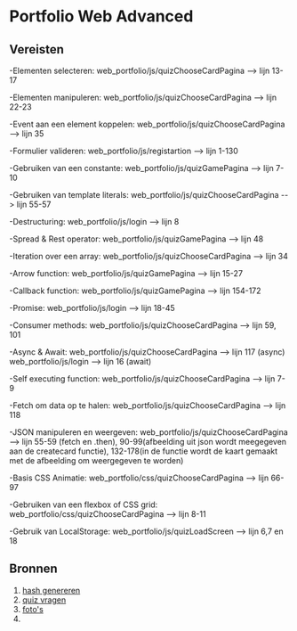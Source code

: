 # Portfolio Web Advanced

## Vereisten

-Elementen selecteren:
web_portfolio/js/quizChooseCardPagina --> lijn 13-17

-Elementen manipuleren:
web_portfolio/js/quizChooseCardPagina --> lijn 22-23

-Event aan een element koppelen:
web_portfolio/js/quizChooseCardPagina --> lijn 35

-Formulier valideren:
web_portfolio/js/registartion --> lijn 1-130

-Gebruiken van een constante:
web_portfolio/js/quizGamePagina --> lijn 7-10

-Gebruiken van template literals:
web_portfolio/js/quizChooseCardPagina --> lijn 55-57

-Destructuring:
web_portfolio/js/login --> lijn 8

-Spread & Rest operator:
web_portfolio/js/quizGamePagina --> lijn 48

-Iteration over een array:
web_portfolio/js/quizChooseCardPagina --> lijn 34

-Arrow function:
web_portfolio/js/quizGamePagina --> lijn 15-27

-Callback function:
web_portfolio/js/quizGamePagina --> lijn 154-172

-Promise:
web_portfolio/js/login --> lijn 18-45

-Consumer methods:
web_portfolio/js/quizChooseCardPagina --> lijn 59, 101

-Async & Await:
web_portfolio/js/quizChooseCardPagina --> lijn 117 (async)
web_portfolio/js/login --> lijn 16 (await)

-Self executing function:
web_portfolio/js/quizChooseCardPagina --> lijn 7-9

-Fetch om data op te halen:
web_portfolio/js/quizChooseCardPagina --> lijn 118

-JSON manipuleren en weergeven:
web_portfolio/js/quizChooseCardPagina --> lijn 55-59 (fetch en .then), 90-99(afbeelding uit json wordt meegegeven aan de createcard functie), 132-178(in de functie wordt de kaart gemaakt met de afbeelding om weergegeven te worden)

-Basis CSS Animatie:
web_portfolio/css/quizChooseCardPagina --> lijn 66-97

-Gebruiken van een flexbox of CSS grid:
web_portfolio/css/quizChooseCardPagina --> lijn 8-11

-Gebruik van LocalStorage:
web_portfolio/js/quizLoadScreen --> lijn 6,7 en 18

## Bronnen

1. [hash genereren](https://remarkablemark.medium.com/how-to-generate-a-sha-256-hash-with-javascript-d3b2696382fd)
2. [quiz vragen](https://opentdb.com/)
3. [foto's](https://unsplash.com/)
4. 
